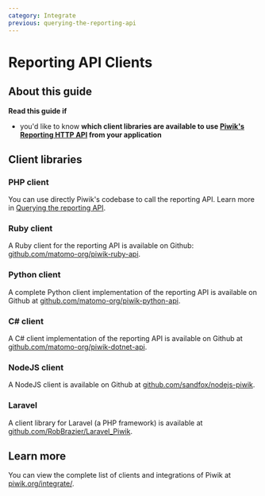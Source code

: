```yaml
---
category: Integrate
previous: querying-the-reporting-api
---
```

# Reporting API Clients

## About this guide

**Read this guide if**

* you'd like to know **which client libraries are available to use [Piwik's Reporting HTTP API](https://developer.piwik.org/guides/reporting-introduction) from your application**

## Client libraries

### PHP client

You can use directly Piwik's codebase to call the reporting API. Learn more in [Querying the reporting API](querying-the-reporting-api).

### Ruby client

A Ruby client for the reporting API is available on Github: [github.com/matomo-org/piwik-ruby-api](https://github.com/matomo-org/piwik-ruby-api).

### Python client

A complete Python client implementation of the reporting API is available on Github at [github.com/matomo-org/piwik-python-api](https://github.com/matomo-org/piwik-python-api).

### C# client

A C# client implementation of the reporting API is available on Github at [github.com/matomo-org/piwik-dotnet-api](https://github.com/matomo-org/piwik-dotnet-api).

### NodeJS client

A NodeJS client is available on Github at [github.com/sandfox/nodejs-piwik](https://github.com/sandfox/nodejs-piwik).

### Laravel

A client library for Laravel (a PHP framework) is available at [github.com/RobBrazier/Laravel_Piwik](https://github.com/RobBrazier/Laravel_Piwik).

## Learn more

You can view the complete list of clients and integrations of Piwik at [piwik.org/integrate/](https://piwik.org/integrate/).
